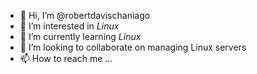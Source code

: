 - 👋 Hi, I’m @robertdavischaniago
- 👀 I’m interested in *Linux*
- 🌱 I’m currently learning *Linux*
- 💞️ I’m looking to collaborate on managing Linux servers
- 📫 How to reach me ...

<!---
robertdavischaniago/robertdavischaniago is a ✨ special ✨ repository because its `README.md` (this file) appears on your GitHub profile.
You can click the Preview link to take a look at your changes.
--->
